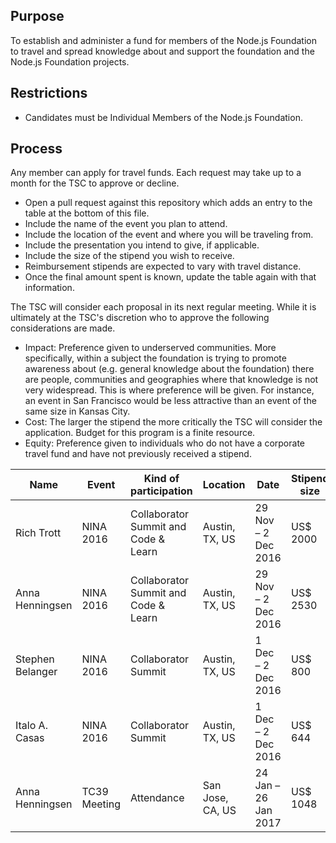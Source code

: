 ## Purpose

To establish and administer a fund for members of the Node.js
Foundation to travel and spread knowledge about and support the foundation
and the Node.js Foundation projects.

## Restrictions

* Candidates must be Individual Members of the Node.js Foundation.

## Process

Any member can apply for travel funds. Each request may take up to a month
for the TSC to approve or decline.

* Open a pull request against this repository which adds an entry to the table at the bottom of this file.
 * Include the name of the event you plan to attend.
 * Include the location of the event and where you will be traveling from.
 * Include the presentation you intend to give, if applicable.
 * Include the size of the stipend you wish to receive.
  * Reimbursement stipends are expected to vary with travel distance.
* Once the final amount spent is known, update the table again with that information.

The TSC will consider each proposal in its next regular meeting. While it is
ultimately at the TSC's discretion who to approve the following considerations
are made.

* Impact: Preference given to underserved communities. More specifically,
within a subject the foundation is trying to promote awareness about (e.g.
general knowledge about the foundation) there are people, communities and
geographies where that knowledge is not very widespread. This is where
preference will be given. For instance, an event in San Francisco would be
less attractive than an event of the same size in Kansas City.
* Cost: The larger the stipend the more critically the TSC will consider the application.
Budget for this program is a finite resource.
* Equity: Preference given to individuals who do not have a corporate travel fund and have
not previously received a stipend.

Name | Event | Kind of participation | Location | Date | Stipend size
---- | ----- | --------------------- | -------- | ---- | ------------
Rich Trott | NINA 2016 | Collaborator Summit and Code & Learn | Austin, TX, US | 29 Nov – 2 Dec 2016 | US$ 2000
Anna Henningsen | NINA 2016 | Collaborator Summit and Code & Learn | Austin, TX, US | 29 Nov – 2 Dec 2016 | US$ 2530
Stephen Belanger | NINA 2016 | Collaborator Summit | Austin, TX, US | 1 Dec – 2 Dec 2016 | US$ 800
Italo A. Casas | NINA 2016 | Collaborator Summit | Austin, TX, US | 1 Dec – 2 Dec 2016 | US$ 644
Anna Henningsen | TC39 Meeting | Attendance | San Jose, CA, US | 24 Jan – 26 Jan 2017 | US$ 1048
